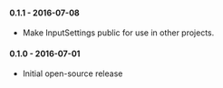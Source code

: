#### 0.1.1 - 2016-07-08
* Make InputSettings public for use in other projects.

#### 0.1.0 - 2016-07-01
* Initial open-source release
